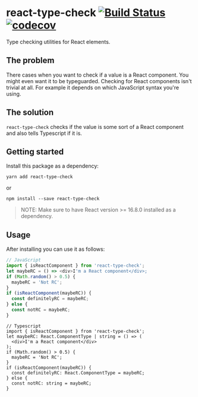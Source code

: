 # react-type-check [![Build Status](https://travis-ci.com/flextremedev/react-type-check.svg?branch=master)](https://travis-ci.com/flextremedev/react-type-check) [![codecov](https://codecov.io/gh/flextremedev/react-type-check/branch/master/graph/badge.svg)](https://codecov.io/gh/flextremedev/react-type-check)

Type checking utilities for React elements.

## The problem

There cases when you want to check if a value is a React component. You might even want it to be typeguarded. Checking for React components isn't trivial at all. For example it depends on which JavaScript syntax you're using.

## The solution

`react-type-check` checks if the value is some sort of a React component and also tells Typescript if it is.

## Getting started

Install this package as a dependency:

```
yarn add react-type-check
```

or

```
npm install --save react-type-check
```

> NOTE: Make sure to have React version >= 16.8.0 installed as a dependency.

## Usage

After installing you can use it as follows:

```js
// JavaScript
import { isReactComponent } from 'react-type-check';
let maybeRC = () => <div>I'm a React component</div>;
if (Math.random() > 0.5) {
  maybeRC = 'Not RC';
}
if (isReactComponent(maybeRC)) {
  const definitelyRC = maybeRC;
} else {
  const notRC = maybeRC;
}
```

```tsx
// Typescript
import { isReactComponent } from 'react-type-check';
let maybeRC: React.ComponentType | string = () => (
  <div>I'm a React component</div>
);
if (Math.random() > 0.5) {
  maybeRC = 'Not RC';
}
if (isReactComponent(maybeRC)) {
  const definitelyRC: React.ComponentType = maybeRC;
} else {
  const notRC: string = maybeRC;
}
```
